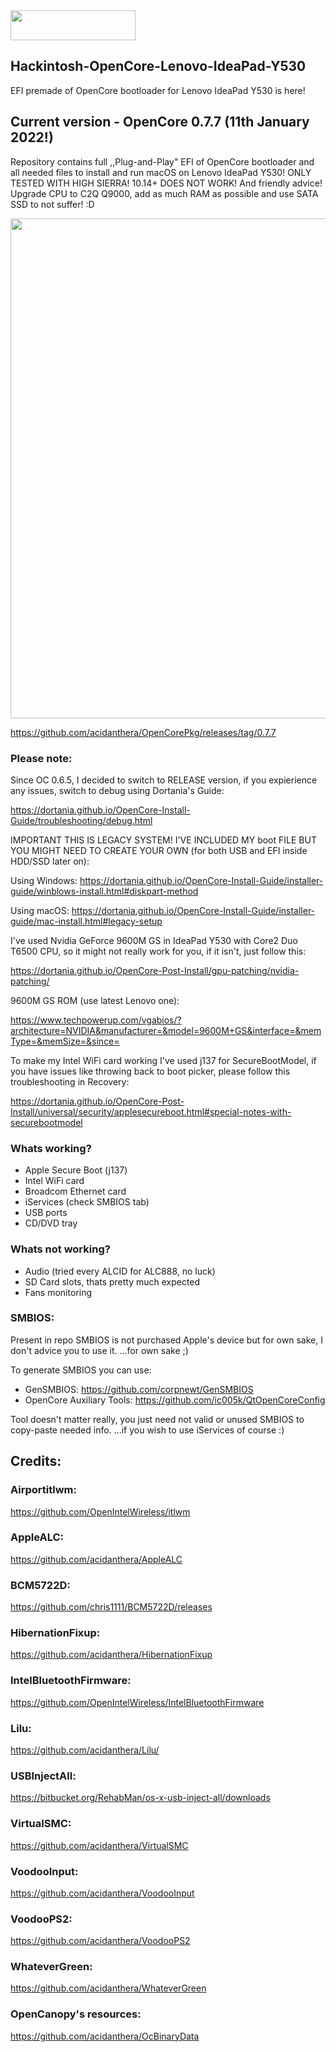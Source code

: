 <img src="https://github.com/acidanthera/OpenCorePkg/blob/master/Docs/Logos/OpenCore_with_text_Small.png" width="200" height="48"/>

## Hackintosh-OpenCore-Lenovo-IdeaPad-Y530
EFI premade of OpenCore bootloader for Lenovo IdeaPad Y530 is here!

## Current version - OpenCore 0.7.7 (11th January 2022!)
Repository contains full ,,Plug-and-Play" EFI of OpenCore bootloader and
all needed files to install and run macOS on Lenovo IdeaPad Y530!
ONLY TESTED WITH HIGH SIERRA! 10.14+ DOES NOT WORK!
And friendly advice! Upgrade CPU to C2Q Q9000, add as much RAM as possible and use SATA SSD to not suffer! :D

<img src="https://zapodaj.net/772bb427714be.png.html" width="1280" height="800"/>

https://github.com/acidanthera/OpenCorePkg/releases/tag/0.7.7

### Please note:
Since OC 0.6.5, I decided to switch to RELEASE version, if you expierience any issues, switch to debug using Dortania's Guide:

https://dortania.github.io/OpenCore-Install-Guide/troubleshooting/debug.html

IMPORTANT THIS IS LEGACY SYSTEM! I'VE INCLUDED MY boot FILE BUT YOU MIGHT NEED TO CREATE YOUR OWN (for both USB and EFI inside HDD/SSD later on):

Using Windows: 
https://dortania.github.io/OpenCore-Install-Guide/installer-guide/winblows-install.html#diskpart-method

Using macOS: 
https://dortania.github.io/OpenCore-Install-Guide/installer-guide/mac-install.html#legacy-setup


I've used Nvidia GeForce 9600M GS in IdeaPad Y530 with Core2 Duo T6500 CPU, so it might not really work for you, if it isn't, just follow this:

https://dortania.github.io/OpenCore-Post-Install/gpu-patching/nvidia-patching/

9600M GS ROM (use latest Lenovo one):

https://www.techpowerup.com/vgabios/?architecture=NVIDIA&manufacturer=&model=9600M+GS&interface=&memType=&memSize=&since=

To make my Intel WiFi card working I've used j137 for SecureBootModel, if you have issues like throwing back to boot picker, please follow this troubleshooting in Recovery:

https://dortania.github.io/OpenCore-Post-Install/universal/security/applesecureboot.html#special-notes-with-securebootmodel

### Whats working?
- Apple Secure Boot (j137)
- Intel WiFi card
- Broadcom Ethernet card
- iServices (check SMBIOS tab)
- USB ports
- CD/DVD tray

### Whats not working?
- Audio (tried every ALCID for ALC888, no luck)
- SD Card slots, thats pretty much expected
- Fans monitoring

### SMBIOS:
Present in repo SMBIOS is not purchased Apple's device but for own sake, I don't advice you to use it.
...for own sake ;)

To generate SMBIOS you can use:
* GenSMBIOS:
https://github.com/corpnewt/GenSMBIOS
* OpenCore Auxiliary Tools:
https://github.com/ic005k/QtOpenCoreConfig

Tool doesn't matter really, you just need not valid or unused SMBIOS to copy-paste needed info.
...if you wish to use iServices of course :)

## Credits:
### Airportitlwm:
https://github.com/OpenIntelWireless/itlwm
### AppleALC:
https://github.com/acidanthera/AppleALC
### BCM5722D:
https://github.com/chris1111/BCM5722D/releases
### HibernationFixup:
https://github.com/acidanthera/HibernationFixup
### IntelBluetoothFirmware:
https://github.com/OpenIntelWireless/IntelBluetoothFirmware
### Lilu:
https://github.com/acidanthera/Lilu/
### USBInjectAll:
https://bitbucket.org/RehabMan/os-x-usb-inject-all/downloads
### VirtualSMC:
https://github.com/acidanthera/VirtualSMC
### VoodooInput:
https://github.com/acidanthera/VoodooInput
### VoodooPS2:
https://github.com/acidanthera/VoodooPS2
### WhateverGreen:
https://github.com/acidanthera/WhateverGreen
### OpenCanopy's resources:
https://github.com/acidanthera/OcBinaryData
 
